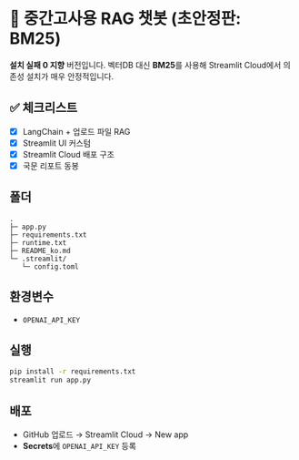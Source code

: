 # 🤖 중간고사용 RAG 챗봇 (초안정판: BM25)

**설치 실패 0 지향** 버전입니다. 벡터DB 대신 **BM25**를 사용해 Streamlit Cloud에서 의존성 설치가 매우 안정적입니다.

## ✅ 체크리스트
- [x] LangChain + 업로드 파일 RAG
- [x] Streamlit UI 커스텀
- [x] Streamlit Cloud 배포 구조
- [x] 국문 리포트 동봉

## 폴더
```
.
├─ app.py
├─ requirements.txt
├─ runtime.txt
├─ README_ko.md
└─ .streamlit/
   └─ config.toml
```

## 환경변수
- `OPENAI_API_KEY`

## 실행
```bash
pip install -r requirements.txt
streamlit run app.py
```

## 배포
- GitHub 업로드 → Streamlit Cloud → New app
- **Secrets**에 `OPENAI_API_KEY` 등록